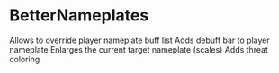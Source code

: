 # BetterNameplates
Allows to override player nameplate buff list
Adds debuff bar to player nameplate
Enlarges the current target nameplate (scales)
Adds threat coloring